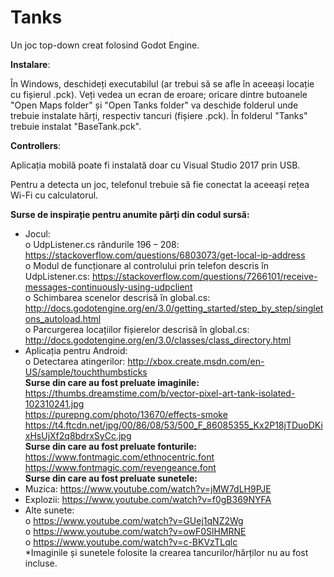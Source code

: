 # Tanks
Un joc top-down creat folosind Godot Engine.

**Instalare**: 

În Windows, deschideți executabilul (ar trebui să se afle în aceeași locație cu fișierul .pck).
Veți vedea un ecran de eroare; oricare dintre butoanele "Open Maps folder" și "Open Tanks folder" va deschide folderul unde trebuie instalate hărți, respectiv tancuri (fișiere .pck). În folderul "Tanks" trebuie instalat "BaseTank.pck".

**Controllers**: 

Aplicația mobilă poate fi instalată doar cu Visual Studio 2017 prin USB.

Pentru a detecta un joc, telefonul trebuie să fie conectat la aceeași rețea Wi-Fi cu calculatorul.

**Surse de inspirație pentru anumite părți din codul sursă:**
-	Jocul:   
o	UdpListener.cs rândurile 196 – 208: https://stackoverflow.com/questions/6803073/get-local-ip-address   
o	Modul de funcționare al controlului prin telefon descris în UdpListener.cs: https://stackoverflow.com/questions/7266101/receive-messages-continuously-using-udpclient   
o	Schimbarea scenelor descrisă în global.cs: http://docs.godotengine.org/en/3.0/getting_started/step_by_step/singletons_autoload.html   
o	Parcurgerea locațiilor fișierelor descrisă în global.cs: http://docs.godotengine.org/en/3.0/classes/class_directory.html   
-	Aplicația pentru Android:   
o	Detectarea atingerilor:
http://xbox.create.msdn.com/en-US/sample/touchthumbsticks   
**Surse din care au fost preluate imaginile:**   
  https://thumbs.dreamstime.com/b/vector-pixel-art-tank-isolated-102310241.jpg   
  https://purepng.com/photo/13670/effects-smoke   
 https://t4.ftcdn.net/jpg/00/86/08/53/500_F_86085355_Kx2P18jTDuoDKixHsUjXf2q8bdrxSyCc.jpg   
 **Surse din care au fost preluate fonturile:**    
https://www.fontmagic.com/ethnocentric.font   
https://www.fontmagic.com/revengeance.font   
**Surse din care au fost preluate sunetele:**   
-	Muzica: https://www.youtube.com/watch?v=jMW7dLH9PJE   
-	Explozii: https://www.youtube.com/watch?v=f0gB369NYFA   
-	Alte sunete:   
o	https://www.youtube.com/watch?v=GUej1qNZ2Wg   
o	https://www.youtube.com/watch?v=owF0SlHMRNE   
o	https://www.youtube.com/watch?v=c-BKVzTLqlc   
*Imaginile și sunetele folosite la crearea tancurilor/hărților nu au fost incluse.   
